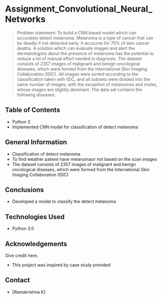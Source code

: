 # Assignment_Convolutional_Neural_Networks
> Problem statement: To build a CNN based model which can accurately detect melanoma. Melanoma is a type of cancer that can be deadly if not detected early. 
It accounts for 75% of skin cancer deaths. A solution which can evaluate images and alert the dermatologists about the presence of melanoma has the potential to 
reduce a lot of manual effort needed in diagnosis. The dataset consists of 2357 images of malignant and benign oncological diseases, which were formed from the 
International Skin Imaging Collaboration (ISIC). All images were sorted according to the classification taken with ISIC, and all subsets were divided into 
the same number of images, 
with the exception of melanomas and moles, whose images are slightly dominant. The data set contains the following diseases:


## Table of Contents
* Python 3
* Implemented CNN model for classification of detect melanoma


<!-- You can include any other section that is pertinent to your problem -->

## General Information
- Classification of detect melanoma
- To find weather patient have melanomaor not based on the scan images
- The dataset consists of 2357 images of malignant and benign oncological diseases, which were formed from the 
International Skin Imaging Collaboration (ISIC)

<!-- You don't have to answer all the questions - just the ones relevant to your project. -->

## Conclusions
- Developed a model to classify the detect melanoma

<!-- You don't have to answer all the questions - just the ones relevant to your project. -->


## Technologies Used
- Python 3.0


<!-- As the libraries versions keep on changing, it is recommended to mention the version of library used in this project -->

## Acknowledgements
Give credit here.
- This project was inspired by case study provided

## Contact
- [Ramakrishna K]


<!-- Optional -->
<!-- ## License -->
<!-- This project is open source and available under the [... License](). -->

<!-- You don't have to include all sections - just the one's relevant to your project -->
